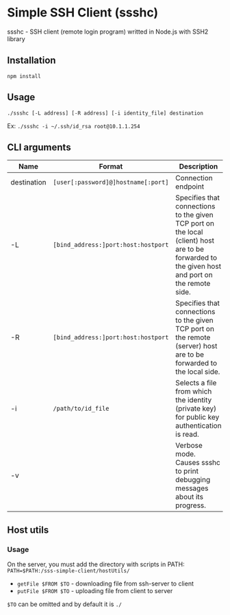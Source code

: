 # Simple SSH Client (ssshc)

ssshc - SSH client (remote login program) writted in Node.js with SSH2 library

## Installation

`npm install`

## Usage

`./ssshc [-L address] [-R address] [-i identity_file] destination`

Ex: `./ssshc -i ~/.ssh/id_rsa root@10.1.1.254`


## CLI arguments
Name | Format | Description
-----|--------|------------
destination|`[user[:password]@]hostname[:port]`|Connection endpoint
-L|`[bind_address:]port:host:hostport`|Specifies that connections to the given TCP port on the local (client) host are to be forwarded to the given host and port on the remote side.
-R|`[bind_address:]port:host:hostport`|Specifies that connections to the given TCP port on the remote (server) host are to be forwarded to the local side.
-i|`/path/to/id_file`|Selects a file from which the identity (private key) for public key authentication is read.
-v||Verbose mode. Causes ssshc to print debugging messages about its progress.  

## Host utils

### Usage

On the server, you must add the directory with scripts in PATH: `PATH=$PATH:/sss-simple-client/hostUtils/`

* `getFile $FROM $TO` - downloading file from ssh-server to client
* `putFile $FROM $TO` - uploading file from client to server

`$TO` can be omitted and by default it is `./`
